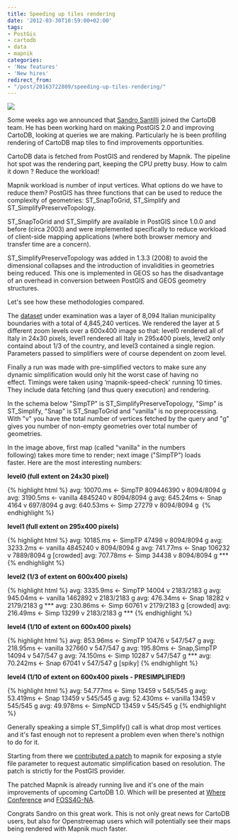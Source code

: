 ```yaml
---
title: Speeding up tiles rendering
date: '2012-03-30T10:59:00+02:00'
tags:
- PostGis
- cartodb
- data
- mapnik
categories:
- 'New features'
- 'New hires'
redirect_from:
- "/post/20163722809/speeding-up-tiles-rendering/"
---
```


<img src="http://cartodb.s3.amazonaws.com/tumblr/posts/mapnik_patch.png"/>

Some weeks ago we announced that <a href="http://www.vizzuality.com/team/sandro">Sandro Santilli</a> joined the CartoDB team. He has been working hard on making PostGIS 2.0 and improving CartoDB, looking at queries we are making. Particularly he is been profiling rendering of CartoDB map tiles to find improvements opportunities.

CartoDB data is fetched from PostGIS and rendered by Mapnik. The pipeline hot spot was the rendering part, keeping the CPU pretty busy. How to calm it down ? Reduce the workload!

Mapnik workload is number of input vertices. What options do we have to reduce them? PostGIS has three functions that can be used to reduce the complexity of geometries: ST_SnapToGrid, ST_Simplify and ST_SimplifyPreserveTopology.

ST_SnapToGrid and ST_Simplify are available in PostGIS since 1.0.0 and before (circa 2003) and were implemented specifically to reduce workload of client-side mapping applications (where both browser memory and transfer time are a concern).

ST_SimplifyPreserveTopology was added in 1.3.3 (2008) to avoid the dimensional collapses and the introduction of invalidities in geometries being reduced. This one is implemented in GEOS so has the disadvantage of an overhead in conversion between PostGIS and GEOS geometry structures.

Let's see how these methodologies compared.

The <a href="http://www.istat.it/it/archivio/24580">dataset</a> under examination was a layer of 8,094 Italian municipality boundaries with a total of 4,845,240 vertices. We rendered the layer at 5 different zoom levels over a 600x400 image so that: level0 rendered all of Italy in 24x30 pixels, level1 rendered all Italy in 295x400 pixels, level2 only containd about 1/3 of the country, and level3 contained a single region. Parameters passed to simplifiers were of course dependent on zoom level.

Finally a run was made with pre-simplified vectors to make sure any dynamic simplification would only hit the worst case of having no effect. Timings were taken using &#8216;mapnik-speed-check' running 10 times. They include data fetching (and thus query execution) and rendering.

In the schema below "SimpTP" is ST_SimplifyPreserveTopology, "Simp" is ST_Simplify, "Snap" is ST_SnapToGrid and "vanilla" is no preprocessing. With "v" you have the total number of vertices fetched by the query and "g" gives you number of non-empty geometries over total number of geometries.

In the image above, first map (called "vanilla" in the numbers following) takes more time to render; next image ("SimpTP") loads faster. Here are the most interesting numbers:

**level0 (full extent on 24x30 pixel)**

{% highlight html %}
avg: 10070.ms <- SimpTP   809446390 v 8094/8094 g 
avg: 3190.5ms <- vanilla  4845240 v 8094/8094 g
avg: 645.24ms <- Snap     4164 v 697/8094 g
avg: 640.53ms <-  Simp    27279 v 8094/8094 g 
{% endhighlight %}

**level1 (full extent on 295x400 pixels)**

{% highlight html %}
avg: 10185.ms <- SimpTP   47498 v 8094/8094 g
avg: 3233.2ms <- vanilla  4845240 v 8094/8094 g
avg: 741.77ms <- Snap     106232 v 7889/8094 g [crowded]
avg: 707.78ms <- Simp     34438 v 8094/8094 g ***
{% endhighlight %}

**level2 (1/3 of extent on 600x400 pixels)**

{% highlight html %}
avg: 3335.9ms <- SimpTP   14004 v 2183/2183 g
avg: 945.04ms <- vanilla  1462892 v 2183/2183 g
avg: 476.34ms <- Snap     18282 v 2179/2183 g ***
avg: 230.86ms <- Simp     60761 v 2179/2183 g [crowded]
avg: 216.49ms <- Simp     13299 v 2183/2183 g ***
{% endhighlight %}

**level4 (1/10 of extent on 600x400 pixels)**

{% highlight html %}
avg: 853.96ms <- SimpTP       10476 v 547/547 g
avg: 218.95ms <- vanilla      327660 v 547/547 g
avg: 195.80ms <- Snap,SimpTP  14094 v 547/547 g
avg: 74.150ms <- Simp         10287 v 547/547 g ***
avg: 70.242ms <- Snap         67041 v 547/547 g [spiky]
{% endhighlight %}

**level4 (1/10 of extent on 600x400 pixels - PRESIMPLIFIED!)**

{% highlight html %}
avg: 54.777ms <- Simp     13459 v 545/545 g
avg: 53.419ms <- Snap     13459 v 545/545 g
avg: 52.430ms <- vanilla  13459 v 545/545 g
avg: 49.978ms <- SimpNCD  13459 v 545/545 g
{% endhighlight %}

Generally speaking a simple ST_Simplify() call is what drop most vertices and it's fast enough not to represent a problem even when there's nothign to do for it.

Starting from there we <a href="https://github.com/mapnik/mapnik/issues/1136">contributed a patch</a> to mapnik for exposing a style file parameter to request automatic simplification based on resolution. The patch is strictly for the PostGIS provider.

The patched Mapnik is already running live and it's one of the main improvements of upcoming CartoDB 1.0. Which will be presented at <a href="http://whereconf.com/where2012">Where Conference</a> and <a href="http://foss4g-na.org/">FOSS4G-NA</a>.

Congrats Sandro on this great work. This is not only great news for CartoDB users, but also for Openstreemap users which will potentially see their maps being rendered with Mapnik much faster.
